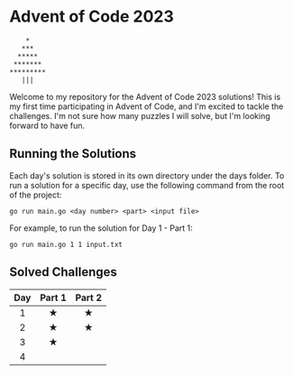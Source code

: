 # Advent of Code 2023

```
    *
   ***
  *****
 *******
*********
   |||
```

Welcome to my repository for the Advent of Code 2023 solutions! This is my first time participating in Advent of Code, and I'm excited to tackle the challenges. I'm not sure how many puzzles I will solve, but I'm looking forward to have fun.

## Running the Solutions
Each day's solution is stored in its own directory under the days folder. To run a solution for a specific day, use the following command from the root of the project:

```
go run main.go <day number> <part> <input file>
```

For example, to run the solution for Day 1 - Part 1:
```
go run main.go 1 1 input.txt
```

## Solved Challenges

| Day | Part 1 | Part 2 |
|:---:|:------:|:------:|
|  1  |    ★   |    ★   |
|  2  |    ★   |    ★   |
|  3  |    ★   |        |
|  4  |        |        |